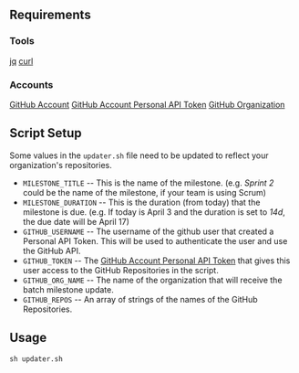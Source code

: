 ## Requirements

### Tools
[jq](https://stedolan.github.io/jq/)
[curl](https://curl.haxx.se)

### Accounts
[GitHub Account](https://github.com/join)
[GitHub Account Personal API Token](https://github.com/blog/1509-personal-api-tokens)
[GitHub Organization](https://github.com/blog/674-introducing-organizations)

## Script Setup

Some values in the `updater.sh` file need to be updated to reflect your organization's repositories.

* `MILESTONE_TITLE` -- This is the name of the milestone. (e.g. *Sprint 2* could be the name of the milestone, if your team is using Scrum)
* `MILESTONE_DURATION` -- This is the duration (from today) that the milestone is due. (e.g. If today is April 3 and the duration is set to *14d*, the due date will be April 17)
*  `GITHUB_USERNAME` -- The username of the github user that created a Personal API Token. This will be used to authenticate the user and use the GitHub API.
* `GITHUB_TOKEN` -- The [GitHub Account Personal API Token](https://github.com/blog/1509-personal-api-tokens) that gives this user access to the GitHub Repositories in the script.
* `GITHUB_ORG_NAME` -- The name of the organization that will receive the batch milestone update.
* `GITHUB_REPOS` -- An array of strings of the names of the GitHub Repositories.

## Usage

```
sh updater.sh
```
